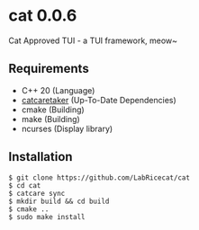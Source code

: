 # cat 0.0.6
Cat Approved TUI - a TUI framework, meow~

## Requirements
- C++ 20 (Language)
- [catcaretaker](https://github.com/LabRicecat/catcaretaker) (Up-To-Date Dependencies)
- cmake (Building)
- make (Building)
- ncurses (Display library)

## Installation
```
$ git clone https://github.com/LabRicecat/cat
$ cd cat
$ catcare sync
$ mkdir build && cd build
$ cmake ..
$ sudo make install
```

